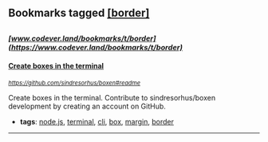 ## Bookmarks tagged [[border]](https://www.codever.land/search?q=[border])

_<sup><sup>[www.codever.land/bookmarks/t/border](https://www.codever.land/bookmarks/t/border)</sup></sup>_
---
#### [Create boxes in the terminal](https://github.com/sindresorhus/boxen#readme)
_<sup>https://github.com/sindresorhus/boxen#readme</sup>_

Create boxes in the terminal. Contribute to sindresorhus/boxen development by creating an account on GitHub.
* **tags**: [node.js](../tagged/node.js.md), [terminal](../tagged/terminal.md), [cli](../tagged/cli.md), [box](../tagged/box.md), [margin](../tagged/margin.md), [border](../tagged/border.md)
---
